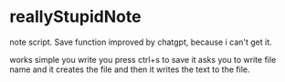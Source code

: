 # reallyStupidNote
note script. Save function improved by chatgpt, because i can't get it.

works simple
you write
you press ctrl+s to save
it asks you to write file name
and it creates the file
and then it writes the text to the file.


